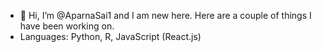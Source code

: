 - 👋 Hi, I’m @AparnaSai1 and I am new here. Here are a couple of things I have been working on. 
- Languages: Python, R, JavaScript (React.js) 
